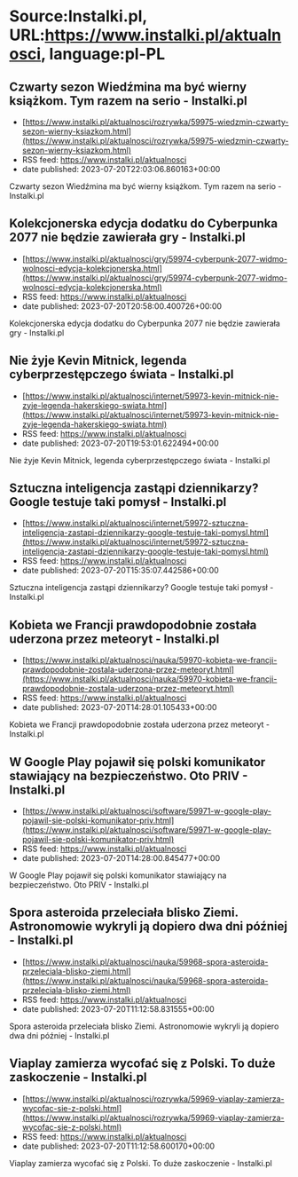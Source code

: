 # Source:Instalki.pl, URL:https://www.instalki.pl/aktualnosci, language:pl-PL

## Czwarty sezon Wiedźmina ma być wierny książkom. Tym razem na serio - Instalki.pl
 - [https://www.instalki.pl/aktualnosci/rozrywka/59975-wiedzmin-czwarty-sezon-wierny-ksiazkom.html](https://www.instalki.pl/aktualnosci/rozrywka/59975-wiedzmin-czwarty-sezon-wierny-ksiazkom.html)
 - RSS feed: https://www.instalki.pl/aktualnosci
 - date published: 2023-07-20T22:03:06.860163+00:00

Czwarty sezon Wiedźmina ma być wierny książkom. Tym razem na serio - Instalki.pl

## Kolekcjonerska edycja dodatku do Cyberpunka 2077 nie będzie zawierała gry - Instalki.pl
 - [https://www.instalki.pl/aktualnosci/gry/59974-cyberpunk-2077-widmo-wolnosci-edycja-kolekcjonerska.html](https://www.instalki.pl/aktualnosci/gry/59974-cyberpunk-2077-widmo-wolnosci-edycja-kolekcjonerska.html)
 - RSS feed: https://www.instalki.pl/aktualnosci
 - date published: 2023-07-20T20:58:00.400726+00:00

Kolekcjonerska edycja dodatku do Cyberpunka 2077 nie będzie zawierała gry - Instalki.pl

## Nie żyje Kevin Mitnick, legenda cyberprzestępczego świata - Instalki.pl
 - [https://www.instalki.pl/aktualnosci/internet/59973-kevin-mitnick-nie-zyje-legenda-hakerskiego-swiata.html](https://www.instalki.pl/aktualnosci/internet/59973-kevin-mitnick-nie-zyje-legenda-hakerskiego-swiata.html)
 - RSS feed: https://www.instalki.pl/aktualnosci
 - date published: 2023-07-20T19:53:01.622494+00:00

Nie żyje Kevin Mitnick, legenda cyberprzestępczego świata - Instalki.pl

## Sztuczna inteligencja zastąpi dziennikarzy? Google testuje taki pomysł  - Instalki.pl
 - [https://www.instalki.pl/aktualnosci/internet/59972-sztuczna-inteligencja-zastapi-dziennikarzy-google-testuje-taki-pomysl.html](https://www.instalki.pl/aktualnosci/internet/59972-sztuczna-inteligencja-zastapi-dziennikarzy-google-testuje-taki-pomysl.html)
 - RSS feed: https://www.instalki.pl/aktualnosci
 - date published: 2023-07-20T15:35:07.442586+00:00

Sztuczna inteligencja zastąpi dziennikarzy? Google testuje taki pomysł  - Instalki.pl

## Kobieta we Francji prawdopodobnie została uderzona przez meteoryt - Instalki.pl
 - [https://www.instalki.pl/aktualnosci/nauka/59970-kobieta-we-francji-prawdopodobnie-zostala-uderzona-przez-meteoryt.html](https://www.instalki.pl/aktualnosci/nauka/59970-kobieta-we-francji-prawdopodobnie-zostala-uderzona-przez-meteoryt.html)
 - RSS feed: https://www.instalki.pl/aktualnosci
 - date published: 2023-07-20T14:28:01.105433+00:00

Kobieta we Francji prawdopodobnie została uderzona przez meteoryt - Instalki.pl

## W Google Play pojawił się polski komunikator stawiający na bezpieczeństwo. Oto PRIV - Instalki.pl
 - [https://www.instalki.pl/aktualnosci/software/59971-w-google-play-pojawil-sie-polski-komunikator-priv.html](https://www.instalki.pl/aktualnosci/software/59971-w-google-play-pojawil-sie-polski-komunikator-priv.html)
 - RSS feed: https://www.instalki.pl/aktualnosci
 - date published: 2023-07-20T14:28:00.845477+00:00

W Google Play pojawił się polski komunikator stawiający na bezpieczeństwo. Oto PRIV - Instalki.pl

## Spora asteroida przeleciała blisko Ziemi. Astronomowie wykryli ją dopiero dwa dni później - Instalki.pl
 - [https://www.instalki.pl/aktualnosci/nauka/59968-spora-asteroida-przeleciala-blisko-ziemi.html](https://www.instalki.pl/aktualnosci/nauka/59968-spora-asteroida-przeleciala-blisko-ziemi.html)
 - RSS feed: https://www.instalki.pl/aktualnosci
 - date published: 2023-07-20T11:12:58.831555+00:00

Spora asteroida przeleciała blisko Ziemi. Astronomowie wykryli ją dopiero dwa dni później - Instalki.pl

## Viaplay zamierza wycofać się z Polski. To duże zaskoczenie - Instalki.pl
 - [https://www.instalki.pl/aktualnosci/rozrywka/59969-viaplay-zamierza-wycofac-sie-z-polski.html](https://www.instalki.pl/aktualnosci/rozrywka/59969-viaplay-zamierza-wycofac-sie-z-polski.html)
 - RSS feed: https://www.instalki.pl/aktualnosci
 - date published: 2023-07-20T11:12:58.600170+00:00

Viaplay zamierza wycofać się z Polski. To duże zaskoczenie - Instalki.pl

